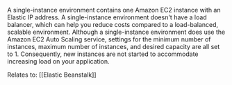 A single-instance environment contains one Amazon EC2 instance with an Elastic IP address. A single-instance environment doesn't have a load balancer, which can help you reduce costs compared to a load-balanced, scalable environment. Although a single-instance environment does use the Amazon EC2 Auto Scaling service, settings for the minimum number of instances, maximum number of instances, and desired capacity are all set to 1. Consequently, new instances are not started to accommodate increasing load on your application.

Relates to: [[Elastic Beanstalk]] 